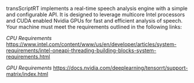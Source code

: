 transScriptRT implements a real-time speech analysis engine with a simple and configurable API.
It is designed to leverage multicore Intel processors and CUDA enabled Nvidia GPUs for fast and
efficient analysis of speech. Your machine must meet the requirements outlined in the following links:

*CPU Requirements*
https://www.intel.com/content/www/us/en/developer/articles/system-requirements/intel-oneapi-threading-building-blocks-system-requirements.html

*GPU Requirements*
https://docs.nvidia.com/deeplearning/tensorrt/support-matrix/index.html
